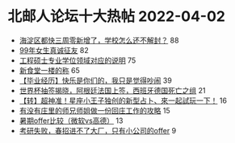 # 北邮人论坛十大热帖 2022-04-02

- [海淀区都快三周零新增了，学校怎么还不解封？](https://bbs.byr.cn/article/Talking/6335934) 88
- [99年女生真诚征友](https://bbs.byr.cn/article/Friends/2020744) 82
- [工程硕士专业学位领域对应的说明](https://bbs.byr.cn/article/Picture/3315418) 75
- [新食堂一楼的称](https://bbs.byr.cn/article/Food/518586) 65
- [【毕业经历】快乐是你们的，我只是觉得吵闹](https://bbs.byr.cn/article/AimGraduate/1215484) 39
- [世界杯抽签揭晓，阿根廷法国上签，西班牙德国死亡之组](https://bbs.byr.cn/article/Football/810049769) 21
- [【转】超神准！星座小王子独创的新型占卜、來一起試玩一下！](https://bbs.byr.cn/article/Constellations/326533) 16
- [有没有庄里的师兄师姐做一份回庄工作的攻略](https://bbs.byr.cn/article/Hebei/250732) 15
- [暑期offer比较（微软vs高德）](https://bbs.byr.cn/article/Job/2160595) 13
- [考研失败，春招进不了大厂，只有小公司的offer](https://bbs.byr.cn/article/WorkLife/1183885) 9


